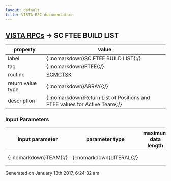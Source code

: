 ```yaml
---
layout: default
title: VISTA RPC documentation
---
```




## [VISTA RPCs](TableOfContent.md) &#8594; SC FTEE BUILD LIST 

 property | value 
--- | --- 
 label | {::nomarkdown}SC FTEE BUILD LIST{:/}
 tag | {::nomarkdown}FTEE{:/}
 routine | [SCMCTSK](http://code.osehra.org/dox/Routine_SCMCTSK_source.html)
 return value type | {::nomarkdown}ARRAY{:/}
 description | {::nomarkdown}Return List of Positions and FTEE values for  Active Team{:/}

### Input Parameters

| input parameter | parameter type | maximum data length | required | description | 
| --- | --- | --- | --- | --- | 
| {::nomarkdown}TEAM{:/} | {::nomarkdown}LITERAL{:/} |  | {::nomarkdown}true{:/} | {::nomarkdown}Internal Team Number{:/} | 




 Generated on January 13th 2017, 6:24:32 am